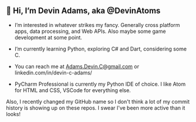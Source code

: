## 👋 Hi, I’m Devin Adams, aka @DevinAtoms

- I’m interested in whatever strikes my fancy. Generally cross platform apps, data processing, and Web APIs. Also maybe some game development at some point.
- I’m currently learning Python, exploring C# and Dart, considering some C.

- You can reach me at Adams.Devin.C@gmail.com or linkedin.com/in/devin-c-adams/

- PyCharm Professional is currently my Python IDE of choice. I like Atom for HTML and CSS, VSCode for everything else.


Also, I recently changed my GitHub name so I don't think a lot of my commit history is showing up on these repos. I swear I've been more active than it looks!
